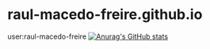 # raul-macedo-freire.github.io
user:raul-macedo-freire [![Anurag's GitHub stats](https://github-readme-stats.vercel.app/api?username=raul-macedo-freire)](https://github.com/anuraghazra/github-readme-stats)
